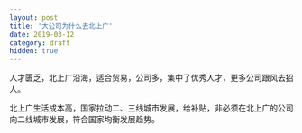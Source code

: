 ```yaml
---
layout: post
title: '大公司为什么去北上广'
date: 2019-03-12
category: draft
hidden: true
---
```


人才匮乏，北上广沿海，适合贸易，公司多，集中了优秀人才，更多公司跟风去招人。

北上广生活成本高，国家拉动二、三线城市发展，给补贴，非必须在北上广的公司向二线城市发展，符合国家均衡发展趋势。

